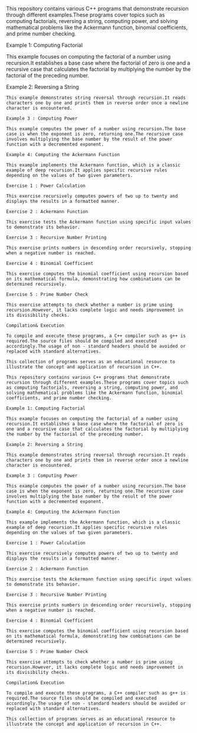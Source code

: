 This repository contains various C++ programs that demonstrate recursion through different examples.These programs cover topics such as computing factorials, reversing a string, computing power, and solving mathematical problems like the Ackermann function, binomial coefficients, and prime number checking.

Example 1: Computing Factorial

This example focuses on computing the factorial of a number using recursion.It establishes a base case where the factorial of zero is one and a recursive case that calculates the factorial by multiplying the number by the factorial of the preceding number.

Example 2: Reversing a String

    This example demonstrates string reversal through recursion.It reads characters one by one and prints them in reverse order once a newline character is encountered.

    Example 3 : Computing Power

    This example computes the power of a number using recursion.The base case is when the exponent is zero, returning one.The recursive case involves multiplying the base number by the result of the power function with a decremented exponent.

    Example 4: Computing the Ackermann Function

    This example implements the Ackermann function, which is a classic example of deep recursion.It applies specific recursive rules depending on the values of two given parameters.

    Exercise 1 : Power Calculation

    This exercise recursively computes powers of two up to twenty and displays the results in a formatted manner.

    Exercise 2 : Ackermann Function

    This exercise tests the Ackermann function using specific input values to demonstrate its behavior.

    Exercise 3 : Recursive Number Printing

    This exercise prints numbers in descending order recursively, stopping when a negative number is reached.

    Exercise 4 : Binomial Coefficient

    This exercise computes the binomial coefficient using recursion based on its mathematical formula, demonstrating how combinations can be determined recursively.

    Exercise 5 : Prime Number Check

    This exercise attempts to check whether a number is prime using recursion.However, it lacks complete logic and needs improvement in its divisibility checks.

    Compilation& Execution

    To compile and execute these programs, a C++ compiler such as g++ is required.The source files should be compiled and executed accordingly.The usage of non - standard headers should be avoided or replaced with standard alternatives.

    This collection of programs serves as an educational resource to illustrate the concept and application of recursion in C++.

    This repository contains various C++ programs that demonstrate recursion through different examples.These programs cover topics such as computing factorials, reversing a string, computing power, and solving mathematical problems like the Ackermann function, binomial coefficients, and prime number checking.

    Example 1: Computing Factorial

    This example focuses on computing the factorial of a number using recursion.It establishes a base case where the factorial of zero is one and a recursive case that calculates the factorial by multiplying the number by the factorial of the preceding number.

    Example 2: Reversing a String

    This example demonstrates string reversal through recursion.It reads characters one by one and prints them in reverse order once a newline character is encountered.

    Example 3 : Computing Power

    This example computes the power of a number using recursion.The base case is when the exponent is zero, returning one.The recursive case involves multiplying the base number by the result of the power function with a decremented exponent.

    Example 4: Computing the Ackermann Function

    This example implements the Ackermann function, which is a classic example of deep recursion.It applies specific recursive rules depending on the values of two given parameters.

    Exercise 1 : Power Calculation

    This exercise recursively computes powers of two up to twenty and displays the results in a formatted manner.

    Exercise 2 : Ackermann Function

    This exercise tests the Ackermann function using specific input values to demonstrate its behavior.

    Exercise 3 : Recursive Number Printing

    This exercise prints numbers in descending order recursively, stopping when a negative number is reached.

    Exercise 4 : Binomial Coefficient

    This exercise computes the binomial coefficient using recursion based on its mathematical formula, demonstrating how combinations can be determined recursively.

    Exercise 5 : Prime Number Check

    This exercise attempts to check whether a number is prime using recursion.However, it lacks complete logic and needs improvement in its divisibility checks.

    Compilation& Execution

    To compile and execute these programs, a C++ compiler such as g++ is required.The source files should be compiled and executed accordingly.The usage of non - standard headers should be avoided or replaced with standard alternatives.

    This collection of programs serves as an educational resource to illustrate the concept and application of recursion in C++.

